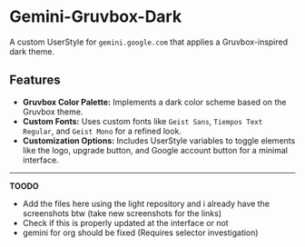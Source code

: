 # Gemini-Gruvbox-Dark

A custom UserStyle for `gemini.google.com` that applies a Gruvbox-inspired dark theme.

## Features

*   **Gruvbox Color Palette:** Implements a dark color scheme based on the Gruvbox theme.
*   **Custom Fonts:** Uses custom fonts like `Geist Sans`, `Tiempos Text Regular`, and `Geist Mono` for a refined look.
*   **Customization Options:** Includes UserStyle variables to toggle elements like the logo, upgrade button, and Google account button for a minimal interface.

---

**TOODO**
- Add the files here using the light repository and i already have the screenshots btw 
(take new screenshots for the links) 
- Check if this is properly updated at the interface or not 
- gemini for org  should be fixed (Requires selector investigation)
